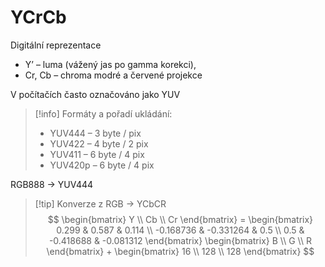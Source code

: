 # YCrCb
Digitální reprezentace
- Y’ – luma (vážený jas po gamma korekci), 
- Cr, Cb – chroma modré a červené projekce

V počítačích často označováno jako YUV

> [!info] Formáty a pořadí ukládání:
>- YUV444 – 3 byte / pix
>- YUV422 – 4 byte / 2 pix
>- YUV411 – 6 byte / 4 pix
>- YUV420p – 6 byte / 4 pix

RGB888 → YUV444

> [!tip] Konverze z RGB -> YCbCR
$$
\begin{bmatrix} Y \\ Cb \\ Cr \end{bmatrix} = \begin{bmatrix} 0.299 & 0.587 & 0.114 \\ -0.168736 & -0.331264 & 0.5 \\ 0.5 & -0.418688 & -0.081312 \end{bmatrix} \begin{bmatrix} B \\ G \\ R \end{bmatrix} + \begin{bmatrix} 16 \\ 128 \\ 128 \end{bmatrix}
$$
